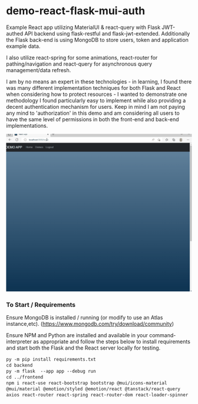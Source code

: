 # demo-react-flask-mui-auth

Example React app utilizing MaterialUI & react-query with Flask JWT-authed API backend using flask-restful and flask-jwt-extended.  Additionally the Flask back-end is using MongoDB to store users, token and application example data.

I also utilize react-spring for some animations, react-router for pathing/navigation and react-query for asynchronous query management/data refresh.

I am by no means an expert in these technologies - in learning, I found there was many different implementation techniques for both Flask and React when considering how to protect resources - I wanted to demonstrate one methodology I found particularly easy to implement while also providing a decent authentication mechanism for users.  Keep in mind I am not paying any mind to 'authorization' in this demo and am considering all users to have the same level of permissions in both the front-end and back-end implementations.

![Demonstration](img/apptest.gif?raw=true "Demonstration")

### To Start / Requirements
Ensure MongoDB is installed / running (or modify to use an Atlas instance,etc). (https://www.mongodb.com/try/download/community)


Ensure NPM and Python are installed and available in your command-interpreter as appropriate and follow the steps below to install requirements and start both the Flask and the React server locally for testing.
```
py -m pip install requirements.txt
cd backend
py -m flask  --app app --debug run
cd ../frontend
npm i react-use react-bootstrap bootstrap @mui/icons-material @mui/material @emotion/styled @emotion/react @tanstack/react-query axios react-router react-spring react-router-dom react-loader-spinner
```